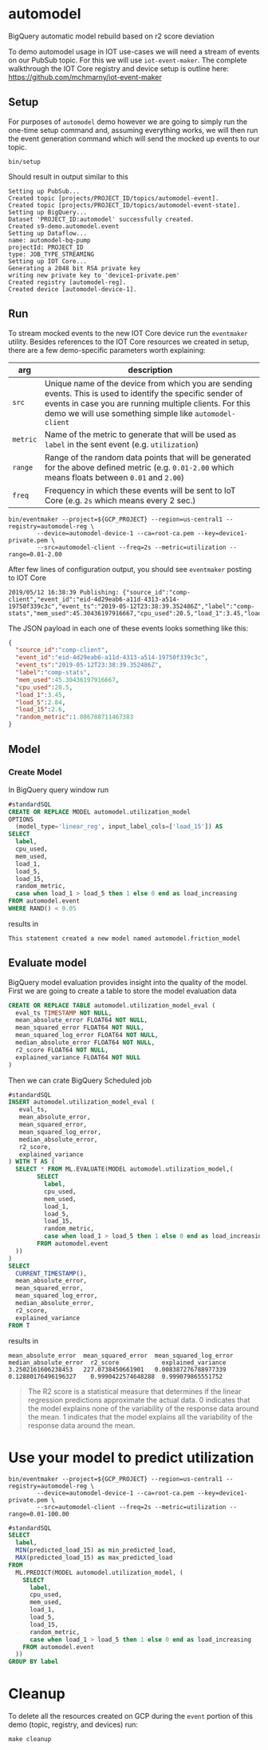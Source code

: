 # automodel

BigQuery automatic model rebuild based on r2 score deviation

To demo automodel usage in IOT use-cases we will need a stream of events on our PubSub topic. For this we will use `iot-event-maker`. The complete walkthrough the IOT Core registry and device setup is outline here: https://github.com/mchmarny/iot-event-maker

## Setup

For purposes of `automodel` demo however we are going to simply run the one-time setup command and, assuming everything works, we will then run the event generation command which will send the mocked up events to our topic.

```shell
bin/setup
```

Should result in output similar to this

```shell
Setting up PubSub...
Created topic [projects/PROJECT_ID/topics/automodel-event].
Created topic [projects/PROJECT_ID/topics/automodel-event-state].
Setting up BigQuery...
Dataset 'PROJECT_ID:automodel' successfully created.
Created s9-demo.automodel.event
Setting up Dataflow...
name: automodel-bq-pump
projectId: PROJECT_ID
type: JOB_TYPE_STREAMING
Setting up IOT Core...
Generating a 2048 bit RSA private key
writing new private key to 'device1-private.pem'
Created registry [automodel-reg].
Created device [automodel-device-1].
```

## Run

To stream mocked events to the new IOT Core device run the `eventmaker` utility. Besides references to the IOT Core resources we created in setup, there are a few demo-specific parameters worth explaining:

| arg      | description                                                                                                                                                                                                                      |
| -------- | -------------------------------------------------------------------------------------------------------------------------------------------------------------------------------------------------------------------------------- |
| `src`    | Unique name of the device from which you are sending events. This is used to identify the specific sender of events in case you are running multiple clients. For this demo we will use something simple like `automodel-client` |
| `metric` | Name of the metric to generate that will be used as `label` in the sent event (e.g. `utilization`)                                                                                                                               |
| `range`  | Range of the random data points that will be generated for the above defined metric (e.g. `0.01-2.00` which means floats between `0.01` and `2.00`)                                                                              |
| `freq`   | Frequency in which these events will be sent to IoT Core (e.g. `2s` which means every 2 sec.)                                                                                                                                    |


```shell
bin/eventmaker --project=${GCP_PROJECT} --region=us-central1 --registry=automodel-reg \
		--device=automodel-device-1 --ca=root-ca.pem --key=device1-private.pem \
		--src=automodel-client --freq=2s --metric=utilization --range=0.01-2.00
```

After few lines of configuration output, you should see `eventmaker` posting to IOT Core

```shell
2019/05/12 16:38:39 Publishing: {"source_id":"comp-client","event_id":"eid-4d29eab6-a11d-4313-a514-19750f339c3c","event_ts":"2019-05-12T23:38:39.352486Z","label":"comp-stats","mem_used":45.30436197916667,"cpu_used":20.5,"load_1":3.45,"load_5":2.84,"load_15":2.6,"random_metric":1.086788711467383}
```

The JSON payload in each one of these events looks something like this:

```json
{
  "source_id":"comp-client",
  "event_id":"eid-4d29eab6-a11d-4313-a514-19750f339c3c",
  "event_ts":"2019-05-12T23:38:39.352486Z",
  "label":"comp-stats",
  "mem_used":45.30436197916667,
  "cpu_used":20.5,
  "load_1":3.45,
  "load_5":2.84,
  "load_15":2.6,
  "random_metric":1.086788711467383
}
```

## Model

### Create Model

In BigQuery query window run

```sql
#standardSQL
CREATE OR REPLACE MODEL automodel.utilization_model
OPTIONS
  (model_type='linear_reg', input_label_cols=['load_15']) AS
SELECT
  label,
  cpu_used,
  mem_used,
  load_1,
  load_5,
  load_15,
  random_metric,
  case when load_1 > load_5 then 1 else 0 end as load_increasing
FROM automodel.event
WHERE RAND() < 0.05
```

results in

```shell
This statement created a new model named automodel.friction_model
```


## Evaluate model

BigQuery model evaluation provides insight into the quality of the model. First we are going to create a table to store the model evaluation data

```sql
CREATE OR REPLACE TABLE automodel.utilization_model_eval (
  eval_ts TIMESTAMP NOT NULL,
  mean_absolute_error FLOAT64 NOT NULL,
  mean_squared_error FLOAT64 NOT NULL,
  mean_squared_log_error FLOAT64 NOT NULL,
  median_absolute_error FLOAT64 NOT NULL,
  r2_score FLOAT64 NOT NULL,
  explained_variance FLOAT64 NOT NULL
)
```

Then we can crate BigQuery Scheduled job


```sql
#standardSQL
INSERT automodel.utilization_model_eval (
   eval_ts,
   mean_absolute_error,
   mean_squared_error,
   mean_squared_log_error,
   median_absolute_error,
   r2_score,
   explained_variance
) WITH T AS (
  SELECT * FROM ML.EVALUATE(MODEL automodel.utilization_model,(
        SELECT
          label,
          cpu_used,
          mem_used,
          load_1,
          load_5,
          load_15,
          random_metric,
          case when load_1 > load_5 then 1 else 0 end as load_increasing
        FROM automodel.event
  ))
)
SELECT
  CURRENT_TIMESTAMP(),
  mean_absolute_error,
  mean_squared_error,
  mean_squared_log_error,
  median_absolute_error,
  r2_score,
  explained_variance
FROM T
```

results in

```shell
mean_absolute_error	 mean_squared_error	 mean_squared_log_error	 median_absolute_error	r2_score            explained_variance
3.2502161606238453   227.0738450661901   0.008387276788977339    0.12880176496196327    0.9990422574648288  0.999079865551752
```

> The R2 score is a statistical measure that determines if the linear regression predictions approximate the actual data. 0 indicates that the model explains none of the variability of the response data around the mean. 1 indicates that the model explains all the variability of the response data around the mean.

# Use your model to predict utilization


```shell
bin/eventmaker --project=${GCP_PROJECT} --region=us-central1 --registry=automodel-reg \
		--device=automodel-device-1 --ca=root-ca.pem --key=device1-private.pem \
		--src=automodel-client --freq=2s --metric=utilization --range=0.01-100.00
```

```sql
#standardSQL
SELECT
  label,
  MIN(predicted_load_15) as min_predicted_load,
  MAX(predicted_load_15) as max_predicted_load
FROM
  ML.PREDICT(MODEL automodel.utilization_model, (
    SELECT
      label,
      cpu_used,
      mem_used,
      load_1,
      load_5,
      load_15,
      random_metric,
      case when load_1 > load_5 then 1 else 0 end as load_increasing
    FROM automodel.event
  ))
GROUP BY label
```


# Cleanup

To delete all the resources created on GCP during the `event` portion of this demo (topic, registry, and devices) run:

```shell
make cleanup
```